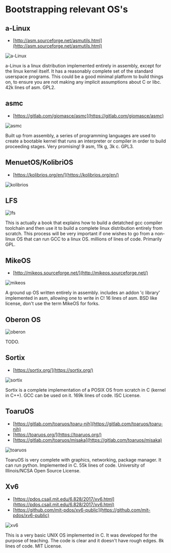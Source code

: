 # Bootstrapping relevant OS's

## a-Linux

* [http://asm.sourceforge.net/asmutils.html](http://asm.sourceforge.net/asmutils.html)

![a-Linux](a-linux.png)

a-Linux is a linux distribution implemented entirely in assembly, except for the linux kernel itself. It has a reasonably complete set of the standard userspace programs. This could be a good minimal platform to build things on, to ensure you are not making any implicit assumptions about C or libc. 42k lines of asm. GPL2.

## asmc

* [https://gitlab.com/giomasce/asmc](https://gitlab.com/giomasce/asmc)

![asmc](asmc.png)

Built up from assembly, a series of programming languages are used to create a bootable kernel that runs an interpreter or compiler in order to build proceeding stages. Very promising! 9 asm, 11k g, 3k c. GPL3.

## MenuetOS/KolibriOS

* [https://kolibrios.org/en/](https://kolibrios.org/en/)

![kolibrios](kolibrios.png)

## LFS

![lfs](lfs.png)

This is actually a book that explains how to build a detatched gcc compiler toolchain and then use it to build a complete linux distribution entirely from scratch. This process will be very important if one wishes to go from a non-linux OS that can run GCC to a linux OS. millions of lines of code. Primarily GPL.

## MikeOS

* [http://mikeos.sourceforge.net/](http://mikeos.sourceforge.net/)

![mikeos](mikeos.png)

A ground up OS written entirely in assembly. includes an addon 'c library' implemented in asm, allowing one to write in C! 16 lines of asm. BSD like license, don't use the term MikeOS for forks.

## Oberon OS

![oberon](oberon.png)

TODO.

## Sortix

* [https://sortix.org/](https://sortix.org/)

![sortix](sortix.png)

Sortix is a complete implementation of a POSIX OS from scratch in C (kernel in C++). GCC can be used on it. 169k lines of code. ISC License.

## ToaruOS

* [https://gitlab.com/toaruos/toaru-nih](https://gitlab.com/toaruos/toaru-nih)
* [https://toaruos.org/](https://toaruos.org/)
* [https://gitlab.com/toaruos/misaka](https://gitlab.com/toaruos/misaka)

![toaruos](toaruos.png)

ToaruOS is very complete with graphics, networking, package manager. It can run python. Implemented in C. 55k lines of code. University of Illinois/NCSA Open Source License.

## Xv6

* [https://pdos.csail.mit.edu/6.828/2017/xv6.html](https://pdos.csail.mit.edu/6.828/2017/xv6.html)
* [https://github.com/mit-pdos/xv6-public](https://github.com/mit-pdos/xv6-public)

![xv6](xv6.png)

This is a very basic UNIX OS implemented in C. It was developed for the purpose of teaching. The code is clear and it doesn't have rough edges. 8k lines of code. MIT License.

